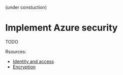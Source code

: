 (under constuction)
# Implement Azure security
TODO

Rsources:
* [Identity and access](https://docs.microsoft.com/en-us/learn/modules/intro-to-security-in-azure/3-identity-and-access)
* [Encryption](https://docs.microsoft.com/en-us/learn/modules/intro-to-security-in-azure/4-encryption)
